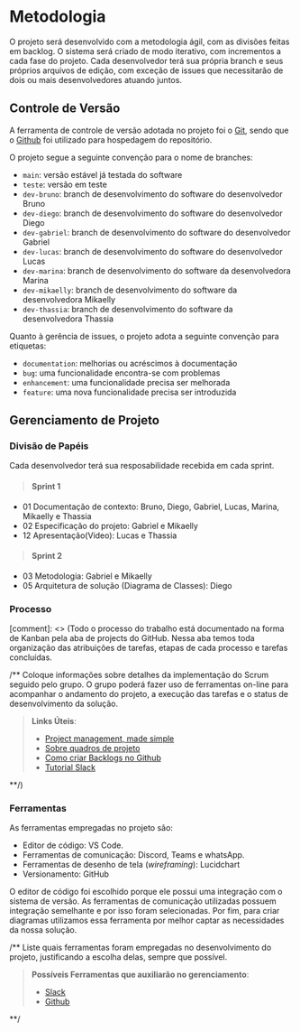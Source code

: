 
# Metodologia

O projeto será desenvolvido com a metodologia ágil, com as divisões feitas em backlog. O sistema será criado de modo iterativo, com incrementos a cada fase do projeto. Cada desenvolvedor terá sua própria branch e seus próprios arquivos de edição, com exceção de issues que necessitarão de dois ou mais desenvolvedores atuando juntos. 

## Controle de Versão

A ferramenta de controle de versão adotada no projeto foi o
[Git](https://git-scm.com/), sendo que o [Github](https://github.com)
foi utilizado para hospedagem do repositório.

O projeto segue a seguinte convenção para o nome de branches:

- `main`: versão estável já testada do software
- `teste`: versão em teste
- `dev-bruno`: branch de desenvolvimento do software do desenvolvedor Bruno
- `dev-diego`: branch de desenvolvimento do software do desenvolvedor Diego
- `dev-gabriel`: branch de desenvolvimento do software do desenvolvedor Gabriel
- `dev-lucas`: branch de desenvolvimento do software do desenvolvedor Lucas
- `dev-marina`: branch de desenvolvimento do software da desenvolvedora Marina
- `dev-mikaelly`: branch de desenvolvimento do software da desenvolvedora Mikaelly
- `dev-thassia`: branch de desenvolvimento do software da desenvolvedora Thassia

Quanto à gerência de issues, o projeto adota a seguinte convenção para
etiquetas:

- `documentation`: melhorias ou acréscimos à documentação
- `bug`: uma funcionalidade encontra-se com problemas
- `enhancement`: uma funcionalidade precisa ser melhorada
- `feature`: uma nova funcionalidade precisa ser introduzida


## Gerenciamento de Projeto

### Divisão de Papéis

Cada desenvolvedor terá sua resposabilidade recebida em cada sprint.

> <h4><b>Sprint 1</b></h4>
- 01 Documentação de contexto: Bruno, Diego, Gabriel, Lucas, Marina, Mikaelly e Thassia
- 02 Especificação do projeto: Gabriel e Mikaelly
- 12 Apresentação(Video): Lucas e Thassia

> <h4><b>Sprint 2</b></h4>
- 03 Metodologia: Gabriel e Mikaelly
- 05 Arquitetura de solução (Diagrama de Classes): Diego


### Processo

[comment]: <> (Todo o processo do trabalho está documentado na forma de Kanban pela aba de projects do GitHub. Nessa aba temos toda organização das atribuições de tarefas, etapas de cada processo e tarefas concluídas.

/** Coloque  informações sobre detalhes da implementação do Scrum seguido pelo grupo. O grupo poderá fazer uso de ferramentas on-line para acompanhar o andamento do projeto, a execução das tarefas e o status de desenvolvimento da solução.
 
> **Links Úteis**:
> - [Project management, made simple](https://github.com/features/project-management/)
> - [Sobre quadros de projeto](https://docs.github.com/pt/github/managing-your-work-on-github/about-project-boards)
> - [Como criar Backlogs no Github](https://www.youtube.com/watch?v=RXEy6CFu9Hk)
> - [Tutorial Slack](https://slack.com/intl/en-br/)

**/)

### Ferramentas

As ferramentas empregadas no projeto são:

- Editor de código: VS Code.
- Ferramentas de comunicação: Discord, Teams e whatsApp.
- Ferramentas de desenho de tela (_wireframing_): Lucidchart
- Versionamento: GitHub

O editor de código foi escolhido porque ele possui uma integração com o
sistema de versão. As ferramentas de comunicação utilizadas possuem
integração semelhante e por isso foram selecionadas. Por fim, para criar
diagramas utilizamos essa ferramenta por melhor captar as
necessidades da nossa solução.

/** Liste quais ferramentas foram empregadas no desenvolvimento do projeto, justificando a escolha delas, sempre que possível.
 
> **Possíveis Ferramentas que auxiliarão no gerenciamento**: 
> - [Slack](https://slack.com/)
> - [Github](https://github.com/)

**/
